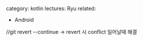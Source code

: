 category: kotlin
lectures: Ryu
related:

- Android

//git revert --continue -> revert 시 conflict 일어날때 해결
